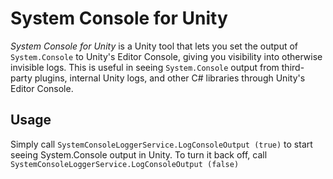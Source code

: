 # System Console for Unity

_System Console for Unity_ is a Unity tool that lets you set the output of `System.Console` to Unity's Editor Console, giving you visibility into otherwise invisible logs. This is useful in seeing `System.Console` output from third-party plugins, internal Unity logs, and other C# libraries through Unity's Editor Console.

## Usage

Simply call `SystemConsoleLoggerService.LogConsoleOutput (true)` to start seeing System.Console output in Unity.
To turn it back off, call `SystemConsoleLoggerService.LogConsoleOutput (false)`
